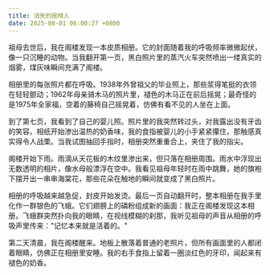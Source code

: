 ```yaml
---
title: 消失的摇椅人
date: 2025-08-01 06:00:27 +0800
---
```


祖母去世后，我在阁楼发现一本皮质相册。它的封面随着我的呼吸频率微微起伏，像一只沉睡的动物。当我翻开第一页，黑白照片里的蒸汽火车突然喷出一缕真实的烟雾，煤灰味瞬间充满了阁楼。

相册里的每张照片都在呼吸。1938年外曾祖父的毕业照上，那些浆得笔挺的衣领在轻轻颤动；1962年母亲骑木马的照片里，褪色的木马正在前后摇晃；最奇怪的是1975年全家福，空着的藤椅自己摇晃着，仿佛有看不见的人坐在上面。

到了第七页，我看到了自己的婴儿照。照片里的我突然转过头，对我露出没有牙齿的笑容。相纸开始渗出温热的奶香味，我的食指被婴儿的小手紧紧攥住，那触感真实得令人战栗。当我试图抽回手指时，相册突然重重合上，夹住了我的指尖。

阁楼开始下雨。雨滴从天花板的木纹里渗出来，但只落在相册周围。雨水中浮现出无数透明的相片，像水母般漂浮在空中。我看见祖母年轻时在雨中跳舞，她的旗袍下摆开出一串串海棠花，那些花朵在触地的瞬间就变成了黑白照片。

相册的呼吸越来越急促，封皮开始发烫。最后一页自动翻开时，整本相册在我手里化作一群银色的飞蛾。它们翅膀上的磷粉组成新的画面：我正在阁楼发现这本相册。飞蛾群突然扑向我的眼睛，在视线模糊的刹那，我听见祖母的声音从相册的呼吸声里传来："记忆本来就是活着的。"

第二天清晨，我在阁楼醒来。地板上散落着普通的老照片，但所有画面里的人都闭着眼睛，仿佛正在相册里安睡。我的右手食指上留着一圈淡红色的牙印，闻起来有褪色的奶香。
